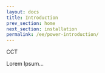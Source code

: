 ```yaml
---
layout: docs
title: Introduction
prev_section: home
next_section: installation
permalink: /ee/power-introduction/
---
```


CCT


Lorem Ipsum...